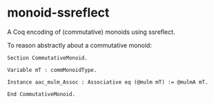 monoid-ssreflect
================

A Coq encoding of (commutative) monoids using ssreflect.

To reason abstractly about a commutative monoid:

```coq
Section CommutativeMonoid.

Variable mT : commMonoidType.

Instance aac_mulm_Assoc : Associative eq (@mulm mT) := @mulmA mT.

End CommutativeMonoid.
```
